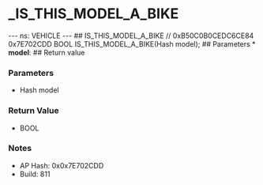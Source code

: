 # _IS_THIS_MODEL_A_BIKE

--- ns: VEHICLE --- ## IS_THIS_MODEL_A_BIKE  // 0xB50C0B0CEDC6CE84 0x7E702CDD BOOL IS_THIS_MODEL_A_BIKE(Hash model);  ## Parameters * **model**:  ## Return value

### Parameters
* Hash model

### Return Value
* BOOL

### Notes
* AP Hash: 0x0x7E702CDD
* Build: 811

